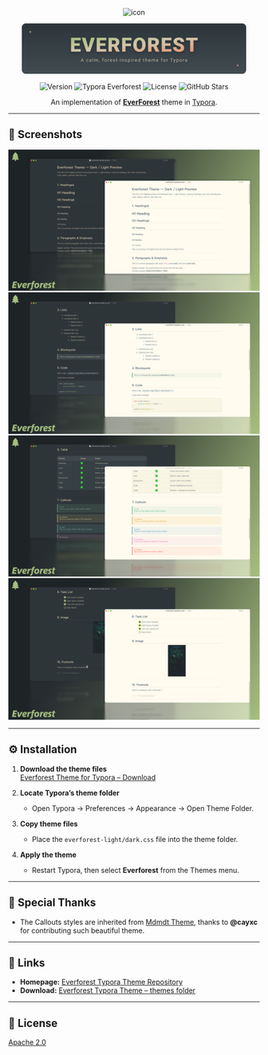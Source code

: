 <p align="center">
  <img src="./samples/icon.ico" alt="icon" width="96" height="96" />
</p>

<p align="center">
  <img src="./assets/everforest-banner.svg" alt="EVERFOREST" width="450">
</p>

<p align="center">
  <!-- Version badge -->
  <img src="https://img.shields.io/github/v/release/EthanBao27/everforest-typora?style=flat-square&color=%2383C092&label=version&labelColor=%23414B50" alt="Version"/>
  <!-- Typora badge -->
  <img src="https://img.shields.io/badge/Typora-Everforest-%23A7C080.svg?style=flat-square&labelColor=%23414B50" alt="Typora Everforest"/>
  <!-- License badge -->
  <img src="https://img.shields.io/github/license/EthanBao27/everforest-typora.svg?style=flat-square&color=%23E69875&labelColor=%23414B50" alt="License"/>
  <!-- Stars badge -->
  <img src="https://img.shields.io/github/stars/EthanBao27/everforest-typora.svg?style=flat-square&color=%23D699B6&labelColor=%23414B50" alt="GitHub Stars"/>
</p>

<p align="center">
  An implementation of <a href="https://everforest.vercel.app/"><b>EverForest</b></a> theme in <a href="http://typora.io">Typora</a>.
</p>

---

## 📸 Screenshots

![Everforest Theme Preview-1](./samples/screenshot-1.png)
![Everforest Theme Preview-2](./samples/screenshot-2.png)
![Everforest Theme Preview-3](./samples/screenshot-3.png)
![Everforest Theme Preview-4](./samples/screenshot-4.png)

---

## ⚙️ Installation

1. **Download the theme files**  
   [Everforest Theme for Typora – Download](https://github.com/EthanBao27/everforest-typora/tree/main/themes)

2. **Locate Typora’s theme folder**  
   - Open Typora → Preferences → Appearance → Open Theme Folder.

3. **Copy theme files**  
   - Place the `everforest-light/dark.css` file into the theme folder.

4. **Apply the theme**  
   - Restart Typora, then select **Everforest** from the Themes menu.

---

## 🙏 Special Thanks

- The Callouts styles are inherited from [Mdmdt Theme](https://theme.typora.io/theme/Mdmdt/), thanks to **@cayxc** for contributing such beautiful theme.

---

## 🔗 Links

- **Homepage:** [Everforest Typora Theme Repository](https://github.com/EthanBao27/everforest-typora)  
- **Download:** [Everforest Typora Theme – themes folder](https://github.com/EthanBao27/everforest-typora/tree/main/themes)

---

## 📜 License

[Apache 2.0](./LICENSE)